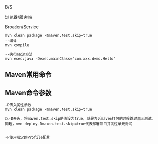 

B/S 

浏览器/服务端 

Broaden/Service



```
mvn clean package -Dmaven.test.skip=true
--编译
mvn compile
```



```
--执行main方法
mvn exec:java -Dexec.mainClass="com.xxx.demo.Hello"
```



## Maven常用命令





## Maven命令参数

```
-D传入属性参数
mvn clean package -Dmaven.test.skip=true

以-D开头，将maven.test.skip的值设为true，就是告诉maven打包的时候跳过单元测试。
同理，mvn deploy-Dmaven.test.skip=true代表部署项目并跳过单元测试


```

```
-P使用指定的Profile配置


```

















